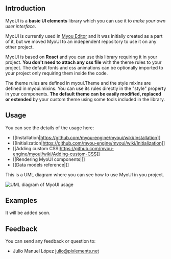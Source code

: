 ## Introduction

MyoUI is a __basic UI elements__ library which you can use it to _make your own user interface_.

MyoUI is currently used in [Myou Editor](https://github.com/myou-engine/myou-editor) and it was initially created as a part of it, but we moved MyoUI to an independent repository to use it on any other project.

MyoUI is based on __React__ and you can use this library requiring it in your project. __You don't need to attach any css file__ with the theme rules to your project. The default fonts and css animations can be optionally imported to your project only requiring them inside the code.

The theme rules are defined in myoui.Theme and the style mixins are defined in myoui.mixins. You can use its rules directly in the "style" property in your components. __The default theme can be easily modified, replaced or extended__ by your custom theme using some tools included in the library.

## Usage

You can see the details of the usage here:
* [[Installation|https://github.com/myou-engine/myoui/wiki/Installation]]
* [[Initialization|https://github.com/myou-engine/myoui/wiki/Initialization]]
* [[Adding custom CSS|https://github.com/myou-engine/myoui/wiki/Adding-custom-CSS]]
* [[Rendering MyoUI components|]]
* [[Data models reference|]]

This is a UML diagram where you can see how to use MyoUI in you project.

![UML diagram of MyoUI usage](https://www.gliffy.com/go/share/image/sbpintcw3191i8hc3xah.png)


## Examples
It will be added soon.

## Feedback

You can send any feedback or question to:
* Julio Manuel López <julio@pixlements.net>
